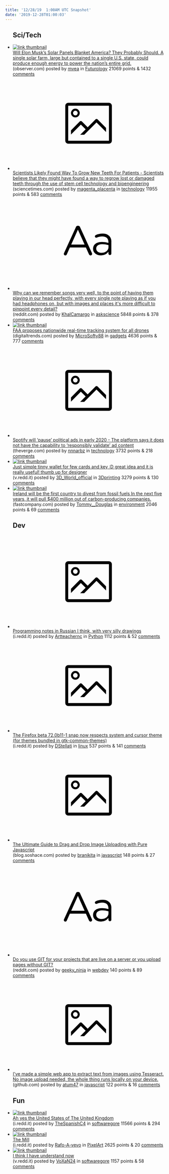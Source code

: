 ```yaml
---
title: '12/28/19  1:00AM UTC Snapshot'
date: '2019-12-28T01:00:03'
---
```

<ul>
<h2>Sci/Tech</h2>

<li><a href='https://observer.com/2019/12/elon-musk-solar-panels-blanket-united-states/'><img src='https://b.thumbs.redditmedia.com/yWRkhycCiUcwAlBVu4iAiXfFQCl6a5T-tQwdrCrqIiY.jpg' alt='link thumbnail'></a><div><div class='linkTitle'><a href='https://observer.com/2019/12/elon-musk-solar-panels-blanket-united-states/'>Will Elon Musk’s Solar Panels Blanket America? They Probably Should. A single solar farm, large but contained to a single U.S. state, could produce enough energy to power the nation’s entire grid.</a></div>(observer.com) posted by <a href='https://www.reddit.com/user/mvea'>mvea</a> in <a href='https://www.reddit.com/r/Futurology'>Futurology</a> 21069 points & 1432 <a href='https://www.reddit.com/r/Futurology/comments/eg9foj/will_elon_musks_solar_panels_blanket_america_they/'>comments</a></div></li>

<li><a href='https://www.sciencetimes.com/articles/24252/20191111/scientists-likely-found-way-to-grow-new-teeth-for-patients.htm'><svg version='1.1' viewBox='-34 -14 104 64' preserveAspectRatio='xMidYMid meet' xmlns='http://www.w3.org/2000/svg' xmlns:xlink='http://www.w3.org/1999/xlink'>
        <title>link thumbnail</title>
        <path d='M32,4H4A2,2,0,0,0,2,6V30a2,2,0,0,0,2,2H32a2,2,0,0,0,2-2V6A2,2,0,0,0,32,4ZM4,30V6H32V30Z'></path>
        <path d='M8.92,14a3,3,0,1,0-3-3A3,3,0,0,0,8.92,14Zm0-4.6A1.6,1.6,0,1,1,7.33,11,1.6,1.6,0,0,1,8.92,9.41Z'></path>
        <path d='M22.78,15.37l-5.4,5.4-4-4a1,1,0,0,0-1.41,0L5.92,22.9v2.83l6.79-6.79L16,22.18l-3.75,3.75H15l8.45-8.45L30,24V21.18l-5.81-5.81A1,1,0,0,0,22.78,15.37Z'></path>
    </svg></a><div><div class='linkTitle'><a href='https://www.sciencetimes.com/articles/24252/20191111/scientists-likely-found-way-to-grow-new-teeth-for-patients.htm'>Scientists Likely Found Way To Grow New Teeth For Patients - Scientists believe that they might have found a way to regrow lost or damaged teeth through the use of stem cell technology and bioengineering</a></div>(sciencetimes.com) posted by <a href='https://www.reddit.com/user/magenta_placenta'>magenta_placenta</a> in <a href='https://www.reddit.com/r/technology'>technology</a> 11955 points & 583 <a href='https://www.reddit.com/r/technology/comments/ege64g/scientists_likely_found_way_to_grow_new_teeth_for/'>comments</a></div></li>

<li><a href='https://www.reddit.com/r/askscience/comments/egcr01/why_can_we_remember_songs_very_well_to_the_point/'><svg version='1.1' viewBox='-34 -12 104 64' preserveAspectRatio='xMidYMid slice' xmlns='http://www.w3.org/2000/svg' xmlns:xlink='http://www.w3.org/1999/xlink'>
        <title>text link thumbnail</title>
        <path d='M12.19,8.84a1.45,1.45,0,0,0-1.4-1h-.12a1.46,1.46,0,0,0-1.42,1L1.14,26.56a1.29,1.29,0,0,0-.14.59,1,1,0,0,0,1,1,1.12,1.12,0,0,0,1.08-.77l2.08-4.65h11l2.08,4.59a1.24,1.24,0,0,0,1.12.83,1.08,1.08,0,0,0,1.08-1.08,1.64,1.64,0,0,0-.14-.57ZM6.08,20.71l4.59-10.22,4.6,10.22Z'>
        </path>
        <path d='M32.24,14.78A6.35,6.35,0,0,0,27.6,13.2a11.36,11.36,0,0,0-4.7,1,1,1,0,0,0-.58.89,1,1,0,0,0,.94.92,1.23,1.23,0,0,0,.39-.08,8.87,8.87,0,0,1,3.72-.81c2.7,0,4.28,1.33,4.28,3.92v.5a15.29,15.29,0,0,0-4.42-.61c-3.64,0-6.14,1.61-6.14,4.64v.05c0,2.95,2.7,4.48,5.37,4.48a6.29,6.29,0,0,0,5.19-2.48V26.9a1,1,0,0,0,1,1,1,1,0,0,0,1-1.06V19A5.71,5.71,0,0,0,32.24,14.78Zm-.56,7.7c0,2.28-2.17,3.89-4.81,3.89-1.94,0-3.61-1.06-3.61-2.86v-.06c0-1.8,1.5-3,4.2-3a15.2,15.2,0,0,1,4.22.61Z'>
        </path>
    </svg></a><div><div class='linkTitle'><a href='https://www.reddit.com/r/askscience/comments/egcr01/why_can_we_remember_songs_very_well_to_the_point/'>Why can we remember songs very well, to the point of having them playing in our head perfectly, with every single note playing as if you had headphones on, but with images and places it's more difficult to pinpoint every detail?</a></div>(reddit.com) posted by <a href='https://www.reddit.com/user/KhalCamargo'>KhalCamargo</a> in <a href='https://www.reddit.com/r/askscience'>askscience</a> 5848 points & 378 <a href='https://www.reddit.com/r/askscience/comments/egcr01/why_can_we_remember_songs_very_well_to_the_point/'>comments</a></div></li>

<li><a href='https://www.digitaltrends.com/cool-tech/faa-proposes-nationwide-real-time-tracking-system-for-all-drones/'><img src='https://b.thumbs.redditmedia.com/Opc_6UuYT_-OwH4x1w7aNf81GyqpRD8ozHriKX0xEao.jpg' alt='link thumbnail'></a><div><div class='linkTitle'><a href='https://www.digitaltrends.com/cool-tech/faa-proposes-nationwide-real-time-tracking-system-for-all-drones/'>FAA proposes nationwide real-time tracking system for all drones</a></div>(digitaltrends.com) posted by <a href='https://www.reddit.com/user/MicroSofty88'>MicroSofty88</a> in <a href='https://www.reddit.com/r/gadgets'>gadgets</a> 4636 points & 777 <a href='https://www.reddit.com/r/gadgets/comments/egdd54/faa_proposes_nationwide_realtime_tracking_system/'>comments</a></div></li>

<li><a href='https://www.theverge.com/2019/12/27/21039239/spotify-political-ads-paused-music-platform-ban-early-2020'><svg version='1.1' viewBox='-34 -14 104 64' preserveAspectRatio='xMidYMid meet' xmlns='http://www.w3.org/2000/svg' xmlns:xlink='http://www.w3.org/1999/xlink'>
        <title>link thumbnail</title>
        <path d='M32,4H4A2,2,0,0,0,2,6V30a2,2,0,0,0,2,2H32a2,2,0,0,0,2-2V6A2,2,0,0,0,32,4ZM4,30V6H32V30Z'></path>
        <path d='M8.92,14a3,3,0,1,0-3-3A3,3,0,0,0,8.92,14Zm0-4.6A1.6,1.6,0,1,1,7.33,11,1.6,1.6,0,0,1,8.92,9.41Z'></path>
        <path d='M22.78,15.37l-5.4,5.4-4-4a1,1,0,0,0-1.41,0L5.92,22.9v2.83l6.79-6.79L16,22.18l-3.75,3.75H15l8.45-8.45L30,24V21.18l-5.81-5.81A1,1,0,0,0,22.78,15.37Z'></path>
    </svg></a><div><div class='linkTitle'><a href='https://www.theverge.com/2019/12/27/21039239/spotify-political-ads-paused-music-platform-ban-early-2020'>Spotify will ‘pause’ political ads in early 2020 - The platform says it does not have the capability to ‘responsibly validate’ ad content</a></div>(theverge.com) posted by <a href='https://www.reddit.com/user/nnnarbz'>nnnarbz</a> in <a href='https://www.reddit.com/r/technology'>technology</a> 3732 points & 218 <a href='https://www.reddit.com/r/technology/comments/egeaqh/spotify_will_pause_political_ads_in_early_2020/'>comments</a></div></li>

<li><a href='https://v.redd.it/quocoen766741'><img src='https://b.thumbs.redditmedia.com/jNB3JTpHnAPAzzbB4Tft3r7ob9-g04o7Rwm3GeTMorA.jpg' alt='link thumbnail'></a><div><div class='linkTitle'><a href='https://v.redd.it/quocoen766741'>Just simple tinny wallet for few cards and key :D great idea and it is really useful! thumb up for designer</a></div>(v.redd.it) posted by <a href='https://www.reddit.com/user/3D_World_official'>3D_World_official</a> in <a href='https://www.reddit.com/r/3Dprinting'>3Dprinting</a> 3279 points & 130 <a href='https://www.reddit.com/r/3Dprinting/comments/egaore/just_simple_tinny_wallet_for_few_cards_and_key_d/'>comments</a></div></li>

<li><a href='https://www.fastcompany.com/90201604/ireland-will-be-the-first-country-to-divest-from-fossil-fuels'><img src='https://b.thumbs.redditmedia.com/HPsTWapeKaCq6kKl8-QXc6lsTPONNqAsMo01qLN-lBg.jpg' alt='link thumbnail'></a><div><div class='linkTitle'><a href='https://www.fastcompany.com/90201604/ireland-will-be-the-first-country-to-divest-from-fossil-fuels'>Ireland will be the first country to divest from fossil fuels In the next five years, it will pull $400 million out of carbon-producing companies.</a></div>(fastcompany.com) posted by <a href='https://www.reddit.com/user/Tommy__Douglas'>Tommy__Douglas</a> in <a href='https://www.reddit.com/r/environment'>environment</a> 2046 points & 69 <a href='https://www.reddit.com/r/environment/comments/egc27d/ireland_will_be_the_first_country_to_divest_from/'>comments</a></div></li>

<h2>Dev</h2>

<li><a href='https://i.redd.it/3iikva5tz6741.jpg'><svg version='1.1' viewBox='-34 -14 104 64' preserveAspectRatio='xMidYMid meet' xmlns='http://www.w3.org/2000/svg' xmlns:xlink='http://www.w3.org/1999/xlink'>
        <title>link thumbnail</title>
        <path d='M32,4H4A2,2,0,0,0,2,6V30a2,2,0,0,0,2,2H32a2,2,0,0,0,2-2V6A2,2,0,0,0,32,4ZM4,30V6H32V30Z'></path>
        <path d='M8.92,14a3,3,0,1,0-3-3A3,3,0,0,0,8.92,14Zm0-4.6A1.6,1.6,0,1,1,7.33,11,1.6,1.6,0,0,1,8.92,9.41Z'></path>
        <path d='M22.78,15.37l-5.4,5.4-4-4a1,1,0,0,0-1.41,0L5.92,22.9v2.83l6.79-6.79L16,22.18l-3.75,3.75H15l8.45-8.45L30,24V21.18l-5.81-5.81A1,1,0,0,0,22.78,15.37Z'></path>
    </svg></a><div><div class='linkTitle'><a href='https://i.redd.it/3iikva5tz6741.jpg'>Programming notes in Russian I think, with very silly drawings</a></div>(i.redd.it) posted by <a href='https://www.reddit.com/user/Artteachernc'>Artteachernc</a> in <a href='https://www.reddit.com/r/Python'>Python</a> 1112 points & 52 <a href='https://www.reddit.com/r/Python/comments/egcagc/programming_notes_in_russian_i_think_with_very/'>comments</a></div></li>

<li><a href='https://i.redd.it/re7v5eq907741.png'><svg version='1.1' viewBox='-34 -14 104 64' preserveAspectRatio='xMidYMid meet' xmlns='http://www.w3.org/2000/svg' xmlns:xlink='http://www.w3.org/1999/xlink'>
        <title>link thumbnail</title>
        <path d='M32,4H4A2,2,0,0,0,2,6V30a2,2,0,0,0,2,2H32a2,2,0,0,0,2-2V6A2,2,0,0,0,32,4ZM4,30V6H32V30Z'></path>
        <path d='M8.92,14a3,3,0,1,0-3-3A3,3,0,0,0,8.92,14Zm0-4.6A1.6,1.6,0,1,1,7.33,11,1.6,1.6,0,0,1,8.92,9.41Z'></path>
        <path d='M22.78,15.37l-5.4,5.4-4-4a1,1,0,0,0-1.41,0L5.92,22.9v2.83l6.79-6.79L16,22.18l-3.75,3.75H15l8.45-8.45L30,24V21.18l-5.81-5.81A1,1,0,0,0,22.78,15.37Z'></path>
    </svg></a><div><div class='linkTitle'><a href='https://i.redd.it/re7v5eq907741.png'>The Firefox beta 72.0b11-1 snap now respects system and cursor theme (for themes bundled in gtk-common-themes)</a></div>(i.redd.it) posted by <a href='https://www.reddit.com/user/DStellati'>DStellati</a> in <a href='https://www.reddit.com/r/linux'>linux</a> 537 points & 141 <a href='https://www.reddit.com/r/linux/comments/egccy3/the_firefox_beta_720b111_snap_now_respects_system/'>comments</a></div></li>

<li><a href='https://blog.soshace.com/the-ultimate-guide-to-drag-and-drop-image-uploading-with-pure-javascript/'><svg version='1.1' viewBox='-34 -14 104 64' preserveAspectRatio='xMidYMid meet' xmlns='http://www.w3.org/2000/svg' xmlns:xlink='http://www.w3.org/1999/xlink'>
        <title>link thumbnail</title>
        <path d='M32,4H4A2,2,0,0,0,2,6V30a2,2,0,0,0,2,2H32a2,2,0,0,0,2-2V6A2,2,0,0,0,32,4ZM4,30V6H32V30Z'></path>
        <path d='M8.92,14a3,3,0,1,0-3-3A3,3,0,0,0,8.92,14Zm0-4.6A1.6,1.6,0,1,1,7.33,11,1.6,1.6,0,0,1,8.92,9.41Z'></path>
        <path d='M22.78,15.37l-5.4,5.4-4-4a1,1,0,0,0-1.41,0L5.92,22.9v2.83l6.79-6.79L16,22.18l-3.75,3.75H15l8.45-8.45L30,24V21.18l-5.81-5.81A1,1,0,0,0,22.78,15.37Z'></path>
    </svg></a><div><div class='linkTitle'><a href='https://blog.soshace.com/the-ultimate-guide-to-drag-and-drop-image-uploading-with-pure-javascript/'>The Ultimate Guide to Drag and Drop Image Uploading with Pure Javascript</a></div>(blog.soshace.com) posted by <a href='https://www.reddit.com/user/branikita'>branikita</a> in <a href='https://www.reddit.com/r/javascript'>javascript</a> 148 points & 27 <a href='https://www.reddit.com/r/javascript/comments/eg7jtt/the_ultimate_guide_to_drag_and_drop_image/'>comments</a></div></li>

<li><a href='https://www.reddit.com/r/webdev/comments/egb92h/do_you_use_git_for_your_projects_that_are_live_on/'><svg version='1.1' viewBox='-34 -12 104 64' preserveAspectRatio='xMidYMid slice' xmlns='http://www.w3.org/2000/svg' xmlns:xlink='http://www.w3.org/1999/xlink'>
        <title>text link thumbnail</title>
        <path d='M12.19,8.84a1.45,1.45,0,0,0-1.4-1h-.12a1.46,1.46,0,0,0-1.42,1L1.14,26.56a1.29,1.29,0,0,0-.14.59,1,1,0,0,0,1,1,1.12,1.12,0,0,0,1.08-.77l2.08-4.65h11l2.08,4.59a1.24,1.24,0,0,0,1.12.83,1.08,1.08,0,0,0,1.08-1.08,1.64,1.64,0,0,0-.14-.57ZM6.08,20.71l4.59-10.22,4.6,10.22Z'>
        </path>
        <path d='M32.24,14.78A6.35,6.35,0,0,0,27.6,13.2a11.36,11.36,0,0,0-4.7,1,1,1,0,0,0-.58.89,1,1,0,0,0,.94.92,1.23,1.23,0,0,0,.39-.08,8.87,8.87,0,0,1,3.72-.81c2.7,0,4.28,1.33,4.28,3.92v.5a15.29,15.29,0,0,0-4.42-.61c-3.64,0-6.14,1.61-6.14,4.64v.05c0,2.95,2.7,4.48,5.37,4.48a6.29,6.29,0,0,0,5.19-2.48V26.9a1,1,0,0,0,1,1,1,1,0,0,0,1-1.06V19A5.71,5.71,0,0,0,32.24,14.78Zm-.56,7.7c0,2.28-2.17,3.89-4.81,3.89-1.94,0-3.61-1.06-3.61-2.86v-.06c0-1.8,1.5-3,4.2-3a15.2,15.2,0,0,1,4.22.61Z'>
        </path>
    </svg></a><div><div class='linkTitle'><a href='https://www.reddit.com/r/webdev/comments/egb92h/do_you_use_git_for_your_projects_that_are_live_on/'>Do you use GIT for your projects that are live on a server or you upload pages without GIT?</a></div>(reddit.com) posted by <a href='https://www.reddit.com/user/geeky_ninja'>geeky_ninja</a> in <a href='https://www.reddit.com/r/webdev'>webdev</a> 140 points & 89 <a href='https://www.reddit.com/r/webdev/comments/egb92h/do_you_use_git_for_your_projects_that_are_live_on/'>comments</a></div></li>

<li><a href='https://github.com/victorqribeiro/ocr'><svg version='1.1' viewBox='-34 -14 104 64' preserveAspectRatio='xMidYMid meet' xmlns='http://www.w3.org/2000/svg' xmlns:xlink='http://www.w3.org/1999/xlink'>
        <title>link thumbnail</title>
        <path d='M32,4H4A2,2,0,0,0,2,6V30a2,2,0,0,0,2,2H32a2,2,0,0,0,2-2V6A2,2,0,0,0,32,4ZM4,30V6H32V30Z'></path>
        <path d='M8.92,14a3,3,0,1,0-3-3A3,3,0,0,0,8.92,14Zm0-4.6A1.6,1.6,0,1,1,7.33,11,1.6,1.6,0,0,1,8.92,9.41Z'></path>
        <path d='M22.78,15.37l-5.4,5.4-4-4a1,1,0,0,0-1.41,0L5.92,22.9v2.83l6.79-6.79L16,22.18l-3.75,3.75H15l8.45-8.45L30,24V21.18l-5.81-5.81A1,1,0,0,0,22.78,15.37Z'></path>
    </svg></a><div><div class='linkTitle'><a href='https://github.com/victorqribeiro/ocr'>I've made a simple web app to extract text from images using Tesseract. No image upload needed, the whole thing runs locally on your device.</a></div>(github.com) posted by <a href='https://www.reddit.com/user/atum47'>atum47</a> in <a href='https://www.reddit.com/r/javascript'>javascript</a> 122 points & 16 <a href='https://www.reddit.com/r/javascript/comments/ege178/ive_made_a_simple_web_app_to_extract_text_from/'>comments</a></div></li>

<h2>Fun</h2>

<li><a href='https://i.redd.it/ql9psjhh56741.png'><img src='https://b.thumbs.redditmedia.com/u_G5aUFbWSZXR5UjHD1jau3Kw60zvHzl9SgoMXd-JMs.jpg' alt='link thumbnail'></a><div><div class='linkTitle'><a href='https://i.redd.it/ql9psjhh56741.png'>Ah yes the United States of The United Kingdom</a></div>(i.redd.it) posted by <a href='https://www.reddit.com/user/TheSpanishC4'>TheSpanishC4</a> in <a href='https://www.reddit.com/r/softwaregore'>softwaregore</a> 11566 points & 294 <a href='https://www.reddit.com/r/softwaregore/comments/egakeu/ah_yes_the_united_states_of_the_united_kingdom/'>comments</a></div></li>

<li><a href='https://i.redd.it/qw9nbbvyd6741.jpg'><img src='https://b.thumbs.redditmedia.com/6a-_DTFjkuW56OGiFqGBwv4rRY0WWMA_EPVxi6MOvsM.jpg' alt='link thumbnail'></a><div><div class='linkTitle'><a href='https://i.redd.it/qw9nbbvyd6741.jpg'>The Mill</a></div>(i.redd.it) posted by <a href='https://www.reddit.com/user/Rafo-A-vevo'>Rafo-A-vevo</a> in <a href='https://www.reddit.com/r/PixelArt'>PixelArt</a> 2625 points & 20 <a href='https://www.reddit.com/r/PixelArt/comments/egazz6/the_mill/'>comments</a></div></li>

<li><a href='https://v.redd.it/zvfzytg8q5741'><img src='https://a.thumbs.redditmedia.com/LgvsM165F1EfmuNLDmzvWr-Ov0UX5xgP8O7pyTs9Bq8.jpg' alt='link thumbnail'></a><div><div class='linkTitle'><a href='https://v.redd.it/zvfzytg8q5741'>I think I have understand now</a></div>(v.redd.it) posted by <a href='https://www.reddit.com/user/VoXaN24'>VoXaN24</a> in <a href='https://www.reddit.com/r/softwaregore'>softwaregore</a> 1157 points & 58 <a href='https://www.reddit.com/r/softwaregore/comments/eg9uwg/i_think_i_have_understand_now/'>comments</a></div></li>

</ul>
